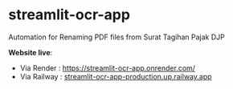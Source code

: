 # streamlit-ocr-app
Automation for Renaming PDF files from Surat Tagihan Pajak DJP

**Website live**: 
- Via Render : https://streamlit-ocr-app.onrender.com/
- Via Railway : [streamlit-ocr-app-production.up.railway.app](https://streamlit-ocr-app-production.up.railway.app/)
